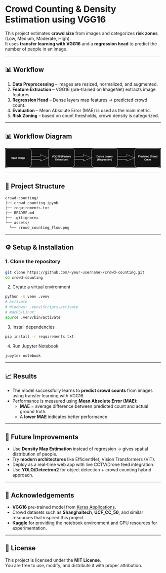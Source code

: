 # Crowd Counting & Density Estimation using VGG16

This project estimates **crowd size** from images and categorizes **risk zones** (Low, Medium, Moderate, High).  
It uses **transfer learning with VGG16** and a **regression head** to predict the number of people in an image.

---

## 📊 Workflow


1. **Data Preprocessing** – images are resized, normalized, and augmented.  
2. **Feature Extraction** – VGG16 (pre-trained on ImageNet) extracts image features.  
3. **Regression Head** – Dense layers map features → predicted crowd count.  
4. **Evaluation** – Mean Absolute Error (MAE) is used as the main metric.  
5. **Risk Zoning** – based on count thresholds, crowd density is categorized.

---

## 📊 Workflow Diagram

![Crowd Counting Flow](assets/crowd_counting_flow.png)

---

## 📂 Project Structure
```
crowd-counting/
├── crowd_counting.ipynb 
├── requirements.txt
├── README.md
├── .gitignore=
└── assets/
  └── crowd_counting_flow.png 
```

---

## ⚙️ Setup & Installation

### 1. Clone the repository
```bash
git clone https://github.com/<your-username>/crowd-counting.git
cd crowd-counting
```

2. Create a virtual environment
```bash
python -m venv .venv
# Activate
# Windows: .venv\Scripts\activate
# macOS/Linux:
source .venv/bin/activate
```

3. Install dependencies
```bash
pip install -r requirements.txt
```

4. Run Jupyter Notebook
```bash
jupyter notebook
```

---
## 📈 Results

- The model successfully learns to **predict crowd counts** from images using transfer learning with VGG16.  
- Performance is measured using **Mean Absolute Error (MAE)**:  
  - **MAE** = average difference between predicted count and actual ground truth.  
  - A **lower MAE** indicates better performance.  

---


## 🔮 Future Improvements

- Use **Density Map Estimation** instead of regression → gives spatial distribution of people.
- Try **modern architectures** like EfficientNet, Vision Transformers (ViT).
- Deploy as a real-time web app with live CCTV/Drone feed integration.
- Use **YOLO/Detectron2** for object detection + crowd counting hybrid approach.

---

## 🙏 Acknowledgements

- **VGG16** pre-trained model from [Keras Applications](https://keras.io/api/applications/).  
- Crowd datasets such as **Shanghaitech**, **UCF_CC_50**, and similar resources that inspired this project.  
- **Kaggle** for providing the notebook environment and GPU resources for experimentation.  


---

## 📜 License

This project is licensed under the **MIT License**.  
You are free to use, modify, and distribute it with proper attribution.  
